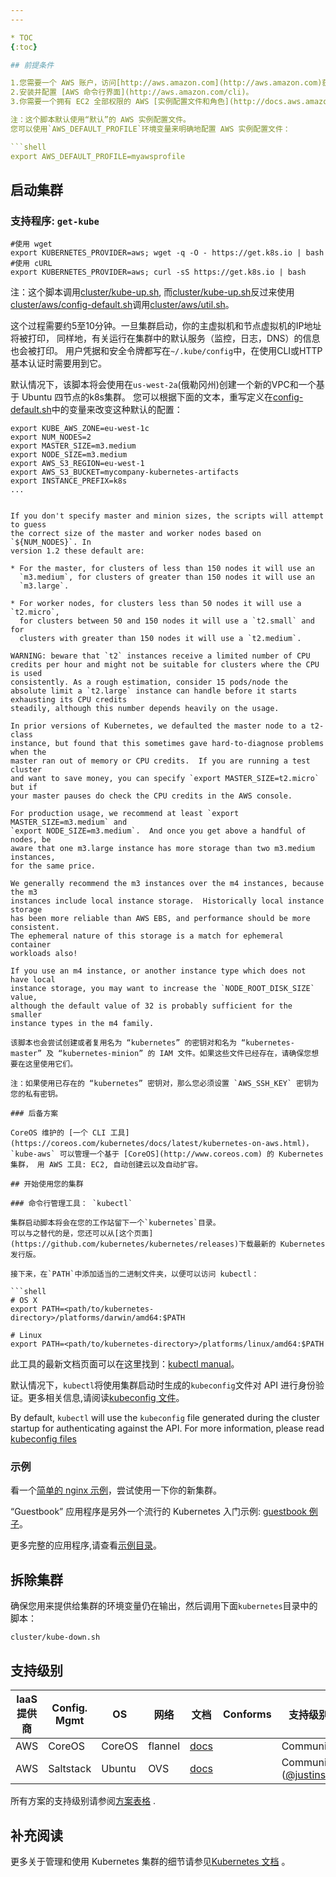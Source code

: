```yaml
---
---

* TOC
{:toc}

## 前提条件

1.您需要一个 AWS 账户，访问[http://aws.amazon.com](http://aws.amazon.com)获得。
2.安装并配置 [AWS 命令行界面](http://aws.amazon.com/cli)。
3.你需要一个拥有 EC2 全部权限的 AWS [实例配置文件和角色](http://docs.aws.amazon.com/IAM/latest/UserGuide/instance-profiles.html)。

注：这个脚本默认使用“默认”的 AWS 实例配置文件。
您可以使用`AWS_DEFAULT_PROFILE`环境变量来明确地配置 AWS 实例配置文件：

```shell
export AWS_DEFAULT_PROFILE=myawsprofile
```

## 启动集群

### 支持程序: `get-kube`

```shell
#使用 wget
export KUBERNETES_PROVIDER=aws; wget -q -O - https://get.k8s.io | bash
#使用 cURL
export KUBERNETES_PROVIDER=aws; curl -sS https://get.k8s.io | bash
```

注：这个脚本调用[cluster/kube-up.sh](http://releases.k8s.io/{{page.githubbranch}}/cluster/kube-up.sh), 而[cluster/kube-up.sh](http://releases.k8s.io/{{page.githubbranch}}/cluster/kube-up.sh)反过来使用[cluster/aws/config-default.sh](http://releases.k8s.io/{{page.githubbranch}}/cluster/aws/config-default.sh)调用[cluster/aws/util.sh](http://releases.k8s.io/{{page.githubbranch}}/cluster/aws/util.sh)。

这个过程需要约5至10分钟。一旦集群启动，你的主虚拟机和节点虚拟机的IP地址将被打印，
同样地，有关运行在集群中的默认服务（监控，日志，DNS）的信息也会被打印。
用户凭据和安全令牌都写在`~/.kube/config`中，在使用CLI或HTTP基本认证时需要用到它。

默认情况下，该脚本将会使用在`us-west-2a`(俄勒冈州)创建一个新的VPC和一个基于 Ubuntu 四节点的k8s集群。
您可以根据下面的文本，重写定义在[config-default.sh](http://releases.k8s.io/{{page.githubbranch}}/cluster/aws/config-default.sh)中的变量来改变这种默认的配置：

```shell
export KUBE_AWS_ZONE=eu-west-1c
export NUM_NODES=2
export MASTER_SIZE=m3.medium
export NODE_SIZE=m3.medium
export AWS_S3_REGION=eu-west-1
export AWS_S3_BUCKET=mycompany-kubernetes-artifacts
export INSTANCE_PREFIX=k8s
...
```

```

If you don't specify master and minion sizes, the scripts will attempt to guess
the correct size of the master and worker nodes based on `${NUM_NODES}`. In
version 1.2 these default are:

* For the master, for clusters of less than 150 nodes it will use an
  `m3.medium`, for clusters of greater than 150 nodes it will use an
  `m3.large`.

* For worker nodes, for clusters less than 50 nodes it will use a `t2.micro`,
  for clusters between 50 and 150 nodes it will use a `t2.small` and for
  clusters with greater than 150 nodes it will use a `t2.medium`.

WARNING: beware that `t2` instances receive a limited number of CPU credits per hour and might not be suitable for clusters where the CPU is used
consistently. As a rough estimation, consider 15 pods/node the absolute limit a `t2.large` instance can handle before it starts exhausting its CPU credits
steadily, although this number depends heavily on the usage.

In prior versions of Kubernetes, we defaulted the master node to a t2-class
instance, but found that this sometimes gave hard-to-diagnose problems when the
master ran out of memory or CPU credits.  If you are running a test cluster
and want to save money, you can specify `export MASTER_SIZE=t2.micro` but if
your master pauses do check the CPU credits in the AWS console.

For production usage, we recommend at least `export MASTER_SIZE=m3.medium` and
`export NODE_SIZE=m3.medium`.  And once you get above a handful of nodes, be
aware that one m3.large instance has more storage than two m3.medium instances,
for the same price.

We generally recommend the m3 instances over the m4 instances, because the m3
instances include local instance storage.  Historically local instance storage
has been more reliable than AWS EBS, and performance should be more consistent.
The ephemeral nature of this storage is a match for ephemeral container
workloads also!

If you use an m4 instance, or another instance type which does not have local
instance storage, you may want to increase the `NODE_ROOT_DISK_SIZE` value,
although the default value of 32 is probably sufficient for the smaller
instance types in the m4 family.

该脚本也会尝试创建或者复用名为 “kubernetes” 的密钥对和名为 “kubernetes-master” 及 “kubernetes-minion” 的 IAM 文件。如果这些文件已经存在，请确保您想要在这里使用它们。

注：如果使用已存在的 “kubernetes” 密钥对，那么您必须设置 `AWS_SSH_KEY` 密钥为您的私有密钥。

### 后备方案

CoreOS 维护的 [一个 CLI 工具](https://coreos.com/kubernetes/docs/latest/kubernetes-on-aws.html)， `kube-aws` 可以管理一个基于 [CoreOS](http://www.coreos.com) 的 Kubernetes 集群， 用 AWS 工具: EC2, 自动创建云以及自动扩容。

## 开始使用您的集群

### 命令行管理工具： `kubectl`

集群启动脚本将会在您的工作站留下一个`kubernetes`目录。
可以与之替代的是，您还可以从[这个页面](https://github.com/kubernetes/kubernetes/releases)下载最新的 Kubernetes 发行版。

接下来，在`PATH`中添加适当的二进制文件夹，以便可以访问 kubectl：

```shell
# OS X
export PATH=<path/to/kubernetes-directory>/platforms/darwin/amd64:$PATH

# Linux
export PATH=<path/to/kubernetes-directory>/platforms/linux/amd64:$PATH
```

此工具的最新文档页面可以在这里找到：[kubectl manual](/docs/user-guide/kubectl/kubectl)。

默认情况下，`kubectl`将使用集群启动时生成的`kubeconfig`文件对 API 进行身份验证。更多相关信息,请阅读[kubeconfig 文件](/docs/user-guide/kubeconfig-file)。

By default, `kubectl` will use the `kubeconfig` file generated during the cluster startup for authenticating against the API.
For more information, please read [kubeconfig files](/docs/user-guide/kubeconfig-file)

### 示例

看一个[简单的 nginx 示例](/docs/user-guide/simple-nginx)，尝试使用一下你的新集群。

“Guestbook” 应用程序是另外一个流行的 Kubernetes 入门示例: [guestbook 例子](https://github.com/kubernetes/kubernetes/tree/{{page.githubbranch}}/examples/guestbook/)。

更多完整的应用程序,请查看[示例目录](https://github.com/kubernetes/kubernetes/tree/{{page.githubbranch}}/examples/)。

## 拆除集群

确保您用来提供给集群的环境变量仍在输出，然后调用下面`kubernetes`目录中的脚本：

```shell
cluster/kube-down.sh
```

## 支持级别


IaaS 提供商       | Config. Mgmt | OS     | 网络  | 文档                                              | Conforms | 支持级别
-------------------- | ------------ | ------ | ----------  | ---------------------------------------------     | ---------| ----------------------------
AWS                  | CoreOS       | CoreOS | flannel     | [docs](/docs/getting-started-guides/aws)                                 |          | Community
AWS                  | Saltstack    | Ubuntu | OVS         | [docs](/docs/getting-started-guides/aws)                                    |          | Community ([@justinsb](https://github.com/justinsb))

所有方案的支持级别请参阅[方案表格](/docs/getting-started-guides/#table-of-solutions) .

## 补充阅读

更多关于管理和使用 Kubernetes 集群的细节请参见[Kubernetes 文档](/docs/) 。
